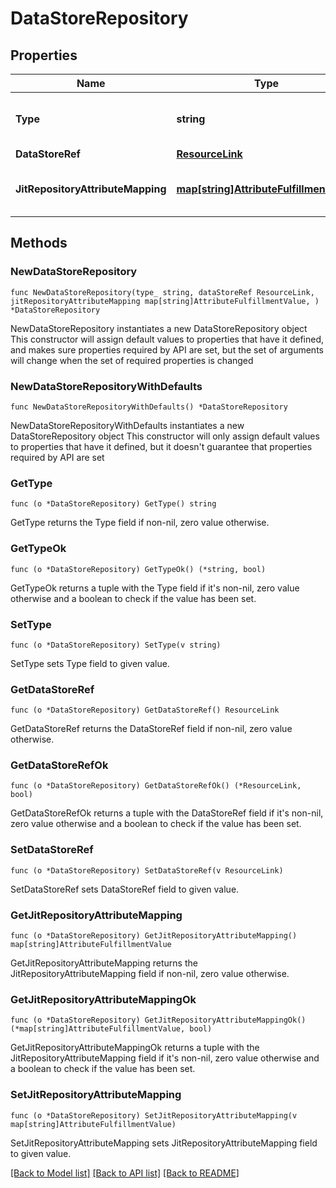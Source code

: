 # DataStoreRepository

## Properties

Name | Type | Description | Notes
------------ | ------------- | ------------- | -------------
**Type** | **string** | The data store repository type. | 
**DataStoreRef** | [**ResourceLink**](ResourceLink.md) |  | 
**JitRepositoryAttributeMapping** | [**map[string]AttributeFulfillmentValue**](AttributeFulfillmentValue.md) | The user repository attribute mapping. | 

## Methods

### NewDataStoreRepository

`func NewDataStoreRepository(type_ string, dataStoreRef ResourceLink, jitRepositoryAttributeMapping map[string]AttributeFulfillmentValue, ) *DataStoreRepository`

NewDataStoreRepository instantiates a new DataStoreRepository object
This constructor will assign default values to properties that have it defined,
and makes sure properties required by API are set, but the set of arguments
will change when the set of required properties is changed

### NewDataStoreRepositoryWithDefaults

`func NewDataStoreRepositoryWithDefaults() *DataStoreRepository`

NewDataStoreRepositoryWithDefaults instantiates a new DataStoreRepository object
This constructor will only assign default values to properties that have it defined,
but it doesn't guarantee that properties required by API are set

### GetType

`func (o *DataStoreRepository) GetType() string`

GetType returns the Type field if non-nil, zero value otherwise.

### GetTypeOk

`func (o *DataStoreRepository) GetTypeOk() (*string, bool)`

GetTypeOk returns a tuple with the Type field if it's non-nil, zero value otherwise
and a boolean to check if the value has been set.

### SetType

`func (o *DataStoreRepository) SetType(v string)`

SetType sets Type field to given value.


### GetDataStoreRef

`func (o *DataStoreRepository) GetDataStoreRef() ResourceLink`

GetDataStoreRef returns the DataStoreRef field if non-nil, zero value otherwise.

### GetDataStoreRefOk

`func (o *DataStoreRepository) GetDataStoreRefOk() (*ResourceLink, bool)`

GetDataStoreRefOk returns a tuple with the DataStoreRef field if it's non-nil, zero value otherwise
and a boolean to check if the value has been set.

### SetDataStoreRef

`func (o *DataStoreRepository) SetDataStoreRef(v ResourceLink)`

SetDataStoreRef sets DataStoreRef field to given value.


### GetJitRepositoryAttributeMapping

`func (o *DataStoreRepository) GetJitRepositoryAttributeMapping() map[string]AttributeFulfillmentValue`

GetJitRepositoryAttributeMapping returns the JitRepositoryAttributeMapping field if non-nil, zero value otherwise.

### GetJitRepositoryAttributeMappingOk

`func (o *DataStoreRepository) GetJitRepositoryAttributeMappingOk() (*map[string]AttributeFulfillmentValue, bool)`

GetJitRepositoryAttributeMappingOk returns a tuple with the JitRepositoryAttributeMapping field if it's non-nil, zero value otherwise
and a boolean to check if the value has been set.

### SetJitRepositoryAttributeMapping

`func (o *DataStoreRepository) SetJitRepositoryAttributeMapping(v map[string]AttributeFulfillmentValue)`

SetJitRepositoryAttributeMapping sets JitRepositoryAttributeMapping field to given value.



[[Back to Model list]](../README.md#documentation-for-models) [[Back to API list]](../README.md#documentation-for-api-endpoints) [[Back to README]](../README.md)


